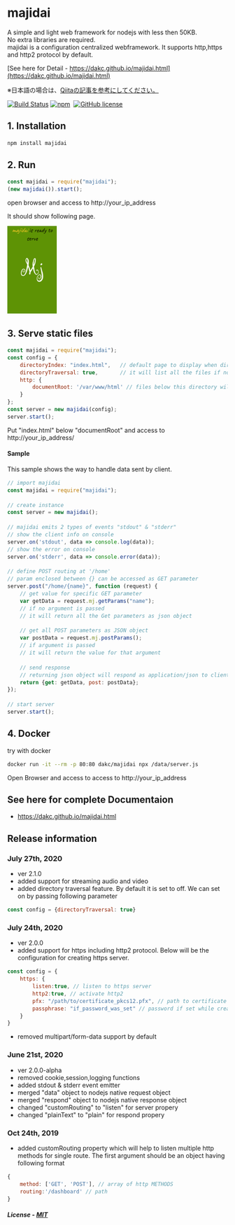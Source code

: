 # majidai
A simple and light web framework for nodejs with less then 50KB.  
No extra libraries are required.  
majidai is a configuration centralized webframework.
It supports http,https and http2 protocol by default.

[See here for Detail - https://dakc.github.io/majidai.html](https://dakc.github.io/majidai.html)

※日本語の場合は、[Qiitaの記事を参考にしてください。](https://qiita.com/_dakc_/items/e0057e98a58d581f37c6)

[![Build Status](https://travis-ci.com/dakc/majidai.svg?branch=master)](https://travis-ci.com/dakc/majidai)
[![npm](https://img.shields.io/npm/v/majidai.svg)](https://www.npmjs.com/package/majidai) 
[![GitHub license](https://img.shields.io/github/license/dakc/majidai.svg?style=popout)](https://github.com/dakc/majidai/blob/master/LICENSE) 

## 1. Installation
```bash
npm install majidai
```

## 2. Run

```javascript
const majidai = require("majidai");
(new majidai()).start();
```
open browser and access to http://your_ip_address

It should show following page.  

<img src="https://raw.githubusercontent.com/dakc/dakc.github.io/master/assets/img/toppage.png" height="200px">


## 3. Serve static files
```javascript
const majidai = require("majidai");
const config = {
    directoryIndex: "index.html",   // default page to display when directory is accessed
    directoryTraversal: true,       // it will list all the files if no directoryIndex was found (Default: false)
    http: {
        documentRoot: '/var/www/html' // files below this directory will be accessible through web
    }
};
const server = new majidai(config);
server.start();
```
Put "index.html" below "documentRoot" and access to http://your_ip_address/

#### Sample
This sample shows the way to handle data sent by client.
```javascript
// import majidai
const majidai = require("majidai");

// create instance
const server = new majidai();

// majidai emits 2 types of events "stdout" & "stderr"
// show the client info on console
server.on('stdout', data => console.log(data));
// show the error on console
server.on('stderr', data => console.error(data));

// define POST routing at '/home'
// param enclosed between {} can be accessed as GET parameter
server.post("/home/{name}", function (request) {
    // get value for specific GET parameter
    var getData = request.mj.getParams("name");
    // if no argument is passed 
    // it will return all the Get parameters as json object

    // get all POST parameters as JSON object
    var postData = request.mj.postParams();
    // if argument is passed
    // it will return the value for that argument

    // send response
    // returning json object will respond as application/json to client
    return {get: getData, post: postData};
});

// start server
server.start();
```


## 4. Docker
try with docker
```bash
docker run -it --rm -p 80:80 dakc/majidai npx /data/server.js
```
Open Browser and access to access to http://your_ip_address




## See here for complete Documentaion 
- https://dakc.github.io/majidai.html

## Release information
### July 27th, 2020
* ver 2.1.0
* added support for streaming audio and video
* added directory traversal feature. By default it is set to off. We can set on by passing following parameter
```javascript
const config = {directoryTraversal: true}
```

### July 24th, 2020
* ver 2.0.0
* added support for https including http2 protocol. Below will be the configuration for creating https server.
```javascript
const config = {
    https: {
        listen:true, // listen to https server
        http2:true, // activate http2
        pfx: "/path/to/certificate_pkcs12.pfx", // path to certificate at pkcs12 format
        passphrase: "if_password_was_set" // password if set while creating certificate
    }
}
```
* removed multipart/form-data support by default

### June 21st, 2020
* ver 2.0.0-alpha
* removed cookie,session,logging functions
* added stdout & stderr event emitter
* merged "data" object to nodejs native request object
* merged "respond" object to nodejs native response object
* changed "customRouting" to "listen" for server propery
* changed "plainText" to "plain" for respond propery

### Oct 24th, 2019
* added customRouting property which will help to listen multiple http methods for single route.
The first argument should be an object having following format
```javascript
{
    method: ['GET', 'POST'], // array of http METHODS
    routing:'/dashboard' // path
}
```


##### License - [MIT](LICENSE)